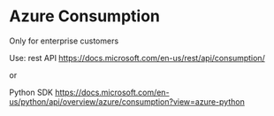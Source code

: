 # Azure Consumption

Only for enterprise customers

Use: 
rest API
https://docs.microsoft.com/en-us/rest/api/consumption/


or

Python SDK
https://docs.microsoft.com/en-us/python/api/overview/azure/consumption?view=azure-python

